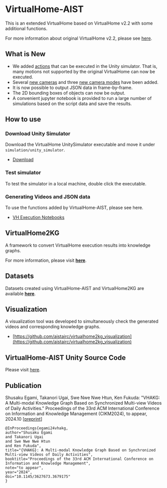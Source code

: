 # VirtualHome-AIST

This is an extended VirtualHome based on VirtualHome v2.2 with some additional functions.

For more information about original VirtualHome v2.2, please see [here](https://github.com/xavierpuigf/virtualhome/tree/v2.2.0).

## What is New
* We added [actions](./simulation/README.md#supported-in-unity-simulator) that can be executed in the Unity simulator. That is, many motions not supported by the original VirtualHome can now be executed.
* Several [new cameras](https://github.com/aistairc/virtualhome_unity_aist#addition-of-new-four-cameras) and three [new camera modes](https://github.com/aistairc/virtualhome_aist/tree/main/simulation/unity_simulator#modification-of-render_script-recorded-on-20230421) have been added.
* It is now possible to output JSON data in frame-by-frame.
* The 2D bounding boxes of objects can now be output.
* A convenient jupyter notebook is provided to run a large number of simulations based on the script data and save the results.

## How to use
### Download Unity Simulator
Download the VirtualHome UnitySimulator executable and move it under `simulation/unity_simulator`.

- [Download](https://github.com/aistairc/virtualhome_unity_aist/releases)

### Test simulator

To test the simulator in a local machine, double click the executable.

### Generating Videos and JSON data

To use the functions added by VirtualHome-AIST, please see here.
* [VH Execution Notebooks](https://github.com/aistairc/virtualhome_aist/tree/main/demo)


## VirtualHome2KG

A framework to convert VirtualHome execution results into knowledge graphs.

For more information, please visit [**here**](https://github.com/aistairc/virtualhome2kg).

## Datasets

Datasets created using VirtualHome-AIST and VirtualHome2KG are available [**here**](https://github.com/KnowledgeGraphJapan/KGRC-RDF/blob/kgrc4si/README_en.md).

## Visualization

A visualization tool was developed to simultaneously check the generated videos and corresponding knowledge graphs.
* [https://github.com/aistairc/virtualhome2kg_visualization](https://github.com/aistairc/virtualhome2kg_visualization)

## VirtualHome-AIST Unity Source Code

Please visit [here](https://github.com/aistairc/virtualhome_unity_aist/).


## Publication
Shusaku Egami, Takanori Ugai, Swe Nwe Nwe Htun, Ken Fukuda: "VHAKG: A Multi-modal Knowledge Graph Based on Synchronized Multi-view Videos of Daily Activities." Proceedings of the 33rd ACM International Conference on Information and Knowledge Management (CIKM2024), to appear, 2024.10 [[preprint](https://arxiv.org/abs/2408.14895)]

```
@InProceedings{egami24vhakg,
author="Shusaku Egami
and Takanori Ugai
and Swe Nwe Nwe Htun
and Ken Fukuda",
title="{VHAKG}: A Multi-modal Knowledge Graph Based on Synchronized Multi-view Videos of Daily Activities",
booktitle="Proceedings of the 33rd ACM International Conference on Information and Knowledge Management",
note="to appear",
year="2024",
doi="10.1145/3627673.3679175"
}
```


